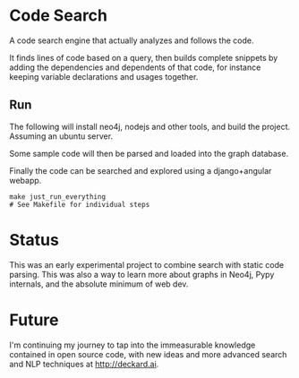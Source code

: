 # Code Search

A code search engine that actually analyzes and follows the code.

It finds lines of code based on a query, then builds complete snippets
by adding the dependencies and dependents of that code, for instance keeping
variable declarations and usages together.

## Run

The following will install neo4j, nodejs and other tools, and build the project. Assuming an ubuntu server.

Some sample code will then be parsed and loaded into the graph database.

Finally the code can be searched and explored using a django+angular webapp.

    make just_run_everything
    # See Makefile for individual steps

# Status

This was an early experimental project to combine search with static code parsing.
This was also a way to learn more about graphs in Neo4j, Pypy internals, and the absolute minimum of web dev.

# Future

I'm continuing my journey to tap into the immeasurable knowledge contained in open source code, with new ideas and
more advanced search and NLP techniques at http://deckard.ai.
